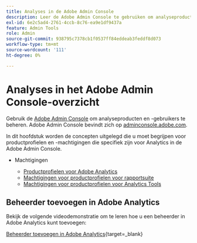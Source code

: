 ```yaml
---
title: Analyses in de Adobe Admin Console
description: Leer de Adobe Admin Console te gebruiken om analyseproducten en -gebruikers te beheren.
exl-id: 6e2c5ad4-2761-4ccb-8c76-ea9e1df9437a
feature: Admin Tools
role: Admin
source-git-commit: 938795c7378cb1f0537ff84eddeab3feddf8d073
workflow-type: tm+mt
source-wordcount: '111'
ht-degree: 0%

---
```


# Analyses in het Adobe Admin Console-overzicht

Gebruik de [Adobe Admin Console](https://helpx.adobe.com/nl/enterprise/using/admin-console.html) om analyseproducten en -gebruikers te beheren. Adobe Admin Console bevindt zich op [adminconsole.adobe.com](https://adminconsole.adobe.com/).

In dit hoofdstuk worden de concepten uitgelegd die u moet begrijpen voor productprofielen en -machtigingen die specifiek zijn voor Analytics in de Adobe Admin Console.

* Machtigingen

   * [Productprofielen voor Adobe Analytics](/help/admin/admin-console/permissions/product-profile.md)
   * [Machtigingen voor productprofielen voor rapportsuite](/help/admin/admin-console/permissions/report-suite-tools.md)
   * [Machtigingen voor productprofielen voor Analytics Tools](/help/admin/admin-console/permissions/analytics-tools.md)

## Beheerder toevoegen in Adobe Analytics

Bekijk de volgende videodemonstratie om te leren hoe u een beheerder in Adobe Analytics kunt toevoegen:

[Beheerder toevoegen in Adobe Analytics](https://video.tv.adobe.com/v/37648/?quality=12){target=_blank}
